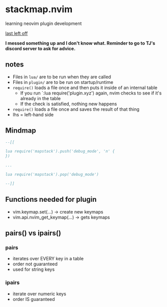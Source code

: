 # stackmap.nvim
learning neovim plugin development

[last left off](https://youtu.be/n4Lp4cV8YR0?si=msuEhNsuB-Tbx0r0&t=5538)

**I messed something up and I don't know what. Reminder to go to TJ's discord server to ask for advice.**

## notes
* Files in `lua/` are to be run when they are called
* Files in `plugin/` are to be run on startup/runtime
* `require()` loads a file once and then puts it inside of an internal table
    - If you run `:lua require('plugin.xyz') again, nvim checks to see if it's already in the table
    - If the check is satisfied, nothing new happens 
* `require()` loads a file once and saves the result of that thing
* lhs = left-hand side

## Mindmap
```lua
--[[

lua require('mapstack').push('debug_mode', 'n' {
})

...

lua require('mapstack').pop('debug_mode')

--]]
```
## Functions needed for plugin
* vim.keymap.set(...)           -> create new keymaps
* vim.api.nvim_get_keymap(...)  -> gets keymaps

## pairs() vs ipairs()
### pairs
* iterates over EVERY key in a table
* order not guaranteed
* used for string keys
### ipairs
* iterate over numeric keys
* order IS guaranteed



